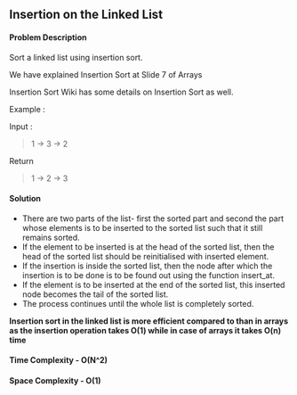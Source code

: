 ## Insertion on the Linked List

#### Problem Description

Sort a linked list using insertion sort.

We have explained Insertion Sort at Slide 7 of Arrays

Insertion Sort Wiki has some details on Insertion Sort as well.

Example :

Input :
> 1 -> 3 -> 2

Return
> 1 -> 2 -> 3

#### Solution
- There are two parts of the list- first the sorted part and second the part whose elements is to be inserted to the sorted list such that it still remains sorted.
- If the element to be inserted is at the head of the sorted list, then the head of the sorted list should be reinitialised with inserted element.
- If the insertion is inside the sorted list, then the node after which the insertion is to be done is to be found out using the function insert_at.
- If the element is to be inserted at the end of the sorted list, this inserted node becomes the tail of the sorted list.
- The process continues until the whole list is completely sorted.

**Insertion sort in the linked list is more efficient compared to than in arrays as the insertion operation takes O(1) while in case of arrays it takes O(n) time** 

#### Time Complexity - O(N^2) 
#### Space Complexity - O(1)